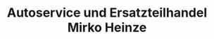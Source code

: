 ---
title: "Autoservice und Ersatzteilhandel Mirko Heinze"
url: /klingenberg/autoservice-und-ersatzteilhandel-mirko-heinze/
shop: Autowerkstatt
---